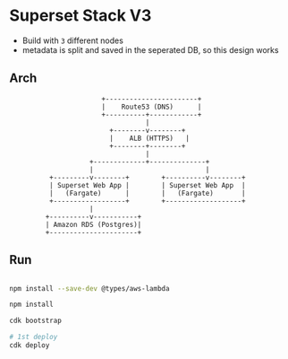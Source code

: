 # Superset Stack V3

- Build with `3` different nodes
- metadata is split and saved in the seperated DB, so this design works

## Arch

```
                       +-----------------------+
                       |    Route53 (DNS)      |
                       +----------+------------+
                                  |
                         +--------v--------+
                         |    ALB (HTTPS)   |
                         +--------+--------+
                                  |
                    +-------------+--------------+
                    |                            |
          +---------v--------+        +----------v--------+
          | Superset Web App |        | Superset Web App  |
          |   (Fargate)      |        |   (Fargate)       |
          +------------------+        +-------------------+
                    |
         +----------v-----------+
         | Amazon RDS (Postgres)|
         +----------------------+
```

## Run

```bash

npm install --save-dev @types/aws-lambda

npm install

cdk bootstrap

# 1st deploy
cdk deploy
```